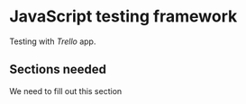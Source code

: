 # JavaScript testing framework
Testing with _Trello_ app.
## Sections needed
We need to fill out this section